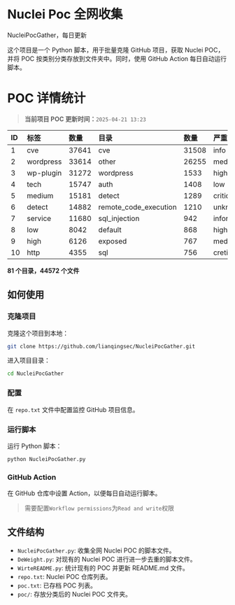# Nuclei Poc 全网收集
NucleiPocGather，每日更新

这个项目是一个 Python 脚本，用于批量克隆 GitHub 项目，获取 Nuclei POC，并将 POC 按类别分类存放到文件夹中。同时，使用 GitHub Action 每日自动运行脚本。
# POC 详情统计

> **当前项目 POC 更新时间：**`2025-04-21 13:23`

| ID | 标签      | 数量 | 目录       | 数量 | 严重性   | 数量 |
|:---| :-------- | :--- | :--------- | :--- | :------- | :--- |
| 1 | cve | 37641 | cve | 31508 | info | 21654 |
| 2 | wordpress | 33614 | other | 26255 | medium | 21282 |
| 3 | wp-plugin | 31272 | wordpress | 1533 | high | 13399 |
| 4 | tech | 15747 | auth | 1408 | low | 9452 |
| 5 | medium | 15181 | detect | 1289 | critical | 7069 |
| 6 | detect | 14882 | remote_code_execution | 1210 | unknown | 96 |
| 7 | service | 11680 | sql_injection | 942 | informative | 16 |
| 8 | low | 8042 | default | 868 | hight | 16 |
| 9 | high | 6126 | exposed | 767 | meduim | 5 |
| 10 | http | 4355 | sql | 756 | cretical | 2 |

**81 个目录，44572 个文件**
## 如何使用

### 克隆项目

克隆这个项目到本地：

```bash
git clone https://github.com/lianqingsec/NucleiPocGather.git
```

进入项目目录：

```bash
cd NucleiPocGather
```

### 配置

在 `repo.txt` 文件中配置监控 GitHub 项目信息。

### 运行脚本

运行 Python 脚本：

```bash
python NucleiPocGather.py
```

### GitHub Action

在 GitHub 仓库中设置 Action，以便每日自动运行脚本。

> 需要配置`Workflow permissions`为`Read and write`权限

## 文件结构

- `NucleiPocGather.py`: 收集全网 Nuclei POC 的脚本文件。
- `DeWeight.py`: 对现有的 Nuclei POC 进行进一步去重的脚本文件。
- `WirteREADME.py`: 统计现有的 POC 并更新 README.md 文件。
- `repo.txt`: Nuclei POC 仓库列表。
- `poc.txt`: 已存档 POC 列表。
- `poc/`: 存放分类后的 Nuclei POC 文件夹。

